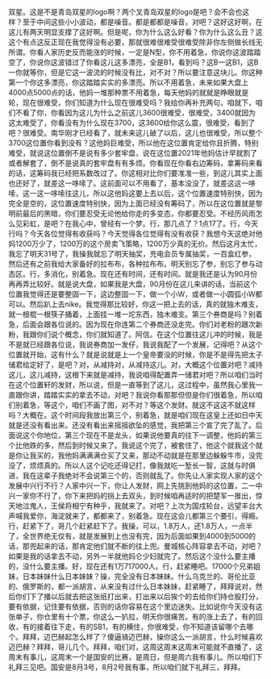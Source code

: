双星。这是不是青岛双星的logo啊？两个叉青岛双星的logo是吧？会不会也这样？至于中间这些小小波动，都是噪音。都是都都是噪音，对吧？这好这好啊，在这儿有两天明显支撑了这好啊。但是呢，你为什么这么好看？你为什么这么丑？这这个有点这反正现在我觉得没有必要，那就很难很难受很难受除非你左侧做长线无所谓。你看人家历史反而能涨的时候，一定是N型，你不用着急，你说你这波踏踏空了，你说你这波错过了你看这儿这多漂亮，全是B1，看到吗？这B一这B1，这B一你就等你，但是它这一波流的时候没有比，对不对？所以要注意这块儿。你这种第一个你这多漂亮，你这踏踏实实的多漂亮。所以不用着急，未来如果大盘上4000点5000点的话，他妈一堆那种票不用着急，每天他妈的就就是睁眼就是轮，现在很难受，你们知道为什么现在很难受吗？我给你再补充两句，咱就下，咱们不看了你，你看因为这儿为什么之前这儿3600很难受，很难受，3400就因为这太难受了，你看没有为什么现在3700，这3600给你这么震，很难受，看到了吧？很难受。南华刚才已经看了，就未来这儿破了以后，这儿也很难受，所以整个3700这位置你看到没有？这他妈巨难受，所以他在这位置肯定给你且折腾，特别难受，就说这位置倒不是说有多少套牢盘，说在这位置2021年他妈估计早就割了或者解套了，倒不是说真的套牢盘有有多烦。你看现在你看右边筹码，拿筹码来看的话，这筹码我已经把系数改过了。你这相对比你们要准准一些，到这儿其实上面也还好了，就差这一哆嗦了。这前面可以不用看了，基本没没了，就差这这一哆嗦，这一这一哆嗦往这儿，所以这他妈这要上去以后，这个位置速度特别快，因为完全是空的，这位置速度特别快，因为上面已经没有筹码了，所以在这位置就是黎明前最后的黑暗，你们要忍受无论他给你走的多变态，你都要忍受。不经历风雨怎么见彩虹，是吧？在我心中，曾经有一个梦。行，那几点了？1点17了。行，今天行吗？今天各位觉得有收获吗？今天觉得各位觉得有没有收获？我想今天这绝对他妈1200万少了，1200万的这个房卖飞策略，1200万少真的无价。然后这月太忙，我忘了明天31号了，我操我就忘了明天抽奖，充电会员专属抽奖，一百盒红参，然后还有之前我给大家备好的拉布布，各种拉布布。明天别忘了参，别忘了参与动态区。行，多消化，别着急。现在还有时间，还有时间。就是我还是认为90月份再再弄比较好。就是说大盘，如果我是大盘，90月份在这儿来讲的话，当前这个位置我觉得还是要整固一下，这边整固一下，做一个小W，或者做一小圆弧小W都可以。然后趴上去nike。我觉得那比较好，你这一把上去的话，真的就独木难支，就一根棍一根筷子捅着，上面挂一堆一坨东西，独木难支。第三个券商是吗？别着急，后面会跟各位说的。因为现在你连第二个券商还没走完。你们对老粉的跟次新粉，我跟你们说个概念，你们就知道了。阿信。在这个位置往这儿冲的时候，我是不是就已经跟各位说，我说券商加一发仔，我说我配了一个发展，记得吧？从这个位置就开始，这有什么？就是说就是上一个皇帝要没的时候，你是不是得先把太子储君给定好了，是吧？对，从减持对，从减持这儿。对，大概这个位置对吧？减持这儿，这儿减持，这根下来就是减持，我说咱得配置弄一储君对吧？所以咱们当时在这个位置轩的发财，所以说，但是一直等到了这儿，这过程中，虽然我心里我一直跟你讲，踏踏实实的拿去不动，对吧？我说你看那那但但是你们很着急，所以咱们别着急，等这个，咱们不画了图，对不对？等这个发财。就这不这这不就这样吗？大概在。这个时间段我放出第三个，别着急，就是咱们现在这皇上还如日中天就是还没有看出来。还没有看出来摇摇欲坠的感觉，我把第三个宣了完了乱了。后面说这个你地位，第三个现在不是龙头，如果说他要真的往下一调整，他妈的第三个比他跌的多，然后到时候又来了。我说这个完了，被套住了，他这个就我这个就是你让我买的，我他妈满满满仓买了又来，那动不动就是在那里边躲躲牛市，没完没了，烦烦真的。所以人这个记吃还得记打，像我就吃一堑长一智，这就与时俱进，我在这辈子我绝对不会说第三个的，否则就乱了。你先让人家实现人家的这个发展中兴行不行？人家中兴一下，你让人发财，网上先挑到他妈的这位置，二一中兴一家你不行了，你下来把妈的拐上去双头，到时候咱再适时的把楚军一推出，惊天地泣鬼人，王侯将相宁有种乎，我就来了。对吧？上次为国戍轮台，远望丰台大声喊我爱你，海淀就来了，都都来了，别着急。现在这会儿都第三个要引，得瘾。行，赶紧下了，哥几个赶紧赶下了。我操，可以，1.8万人，还1.8万人，一点半了，全世界绝无仅有，就是发展到上也没有完，因为后面如果到4000到5000的话，那兜起来的话，那肯定他们就不断的往上兜。曼城核心阵容拿去不动，对吧？如果是我的话拿去不动，另外一半就他妈仑少妇就完了。然后这个没什么要主播的，没什么要主播。好，现在还有1万717000人。行，赶紧睡吧。17000个兄弟姐妹，日本妹妹什么日本妹妹？操，完全没有日本妹妹。什么乌克兰的、哥伦比亚的、俄罗斯的，都一派胡言，从来没有过什么日本妹妹，赶紧睡了，拜拜说对，然后你们下了播以后就去把这张纸打出来，打出来以后挨个的去给你们持仓股打分，要有依据，记住要有依据，否则的话你容易在这个里边迷失。比如说你今天没有这张单子，你仓里有十个票，你这么一扒拉，明天你很痛苦。有的涨上去了，有的回收，有的接着往下走，有的SB1，有的横住，你很难受，你不知道该留哪个去哪个。拜拜，迈巴赫起怎么样了？傻逼骑迈巴赫，操你这么一派胡言，什么时候喜欢迈巴赫？拜拜，哥儿几个。拜拜，咱们对，这周这周末这周末可能就不直播了，这周末有事儿，这周末一个是国安的比赛，是周日，但是周六我有事儿。所以咱们下礼拜三见吧。国安是8月3号，8月2号我有事，所以咱们就下礼拜三，拜拜。